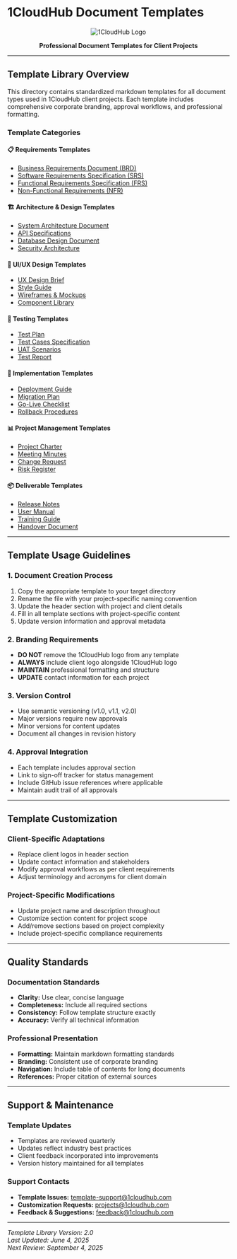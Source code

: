 # 1CloudHub Document Templates

<div align="center">

![1CloudHub Logo](https://www.1cloudhub.com/wp-content/uploads/2020/01/1CloudHub-Logo-horiz-hires-RGB-copy-1.jpg)

**Professional Document Templates for Client Projects**

</div>

---

## Template Library Overview

This directory contains standardized markdown templates for all document types used in 1CloudHub client projects. Each template includes comprehensive corporate branding, approval workflows, and professional formatting.

### Template Categories

#### 📋 **Requirements Templates**

- [Business Requirements Document (BRD)](./BRD_Template.md)
- [Software Requirements Specification (SRS)](./SRS_Template.md)
- [Functional Requirements Specification (FRS)](./FRS_Template.md)
- [Non-Functional Requirements (NFR)](./NFR_Template.md)

#### 🏗️ **Architecture & Design Templates**

- [System Architecture Document](./Architecture_Template.md)
- [API Specifications](./API_Template.md)
- [Database Design Document](./Database_Template.md)
- [Security Architecture](./Security_Template.md)

#### 🎨 **UI/UX Design Templates**

- [UX Design Brief](./UX_Design_Template.md)
- [Style Guide](./Style_Guide_Template.md)
- [Wireframes & Mockups](./Wireframes_Template.md)
- [Component Library](./Component_Library_Template.md)

#### 🧪 **Testing Templates**

- [Test Plan](./Test_Plan_Template.md)
- [Test Cases Specification](./Test_Cases_Template.md)
- [UAT Scenarios](./UAT_Template.md)
- [Test Report](./Test_Report_Template.md)

#### 🚀 **Implementation Templates**

- [Deployment Guide](./Deployment_Template.md)
- [Migration Plan](./Migration_Template.md)
- [Go-Live Checklist](./GoLive_Template.md)
- [Rollback Procedures](./Rollback_Template.md)

#### 📊 **Project Management Templates**

- [Project Charter](./Project_Charter_Template.md)
- [Meeting Minutes](./Meeting_Minutes_Template.md)
- [Change Request](./Change_Request_Template.md)
- [Risk Register](./Risk_Register_Template.md)

#### 📦 **Deliverable Templates**

- [Release Notes](./Release_Notes_Template.md)
- [User Manual](./User_Manual_Template.md)
- [Training Guide](./Training_Template.md)
- [Handover Document](./Handover_Template.md)

---

## Template Usage Guidelines

### 1. **Document Creation Process**

1. Copy the appropriate template to your target directory
2. Rename the file with your project-specific naming convention
3. Update the header section with project and client details
4. Fill in all template sections with project-specific content
5. Update version information and approval metadata

### 2. **Branding Requirements**

- **DO NOT** remove the 1CloudHub logo from any template
- **ALWAYS** include client logo alongside 1CloudHub logo
- **MAINTAIN** professional formatting and structure
- **UPDATE** contact information for each project

### 3. **Version Control**

- Use semantic versioning (v1.0, v1.1, v2.0)
- Major versions require new approvals
- Minor versions for content updates
- Document all changes in revision history

### 4. **Approval Integration**

- Each template includes approval section
- Link to sign-off tracker for status management
- Include GitHub issue references where applicable
- Maintain audit trail of all approvals

---

## Template Customization

### Client-Specific Adaptations

- Replace client logos in header section
- Update contact information and stakeholders
- Modify approval workflows as per client requirements
- Adjust terminology and acronyms for client domain

### Project-Specific Modifications

- Update project name and description throughout
- Customize section content for project scope
- Add/remove sections based on project complexity
- Include project-specific compliance requirements

---

## Quality Standards

### Documentation Standards

- **Clarity:** Use clear, concise language
- **Completeness:** Include all required sections
- **Consistency:** Follow template structure exactly
- **Accuracy:** Verify all technical information

### Professional Presentation

- **Formatting:** Maintain markdown formatting standards
- **Branding:** Consistent use of corporate branding
- **Navigation:** Include table of contents for long documents
- **References:** Proper citation of external sources

---

## Support & Maintenance

### Template Updates

- Templates are reviewed quarterly
- Updates reflect industry best practices
- Client feedback incorporated into improvements
- Version history maintained for all templates

### Support Contacts

- **Template Issues:** <template-support@1cloudhub.com>
- **Customization Requests:** <projects@1cloudhub.com>
- **Feedback & Suggestions:** <feedback@1cloudhub.com>

---

*Template Library Version: 2.0*  
*Last Updated: June 4, 2025*  
*Next Review: September 4, 2025*

